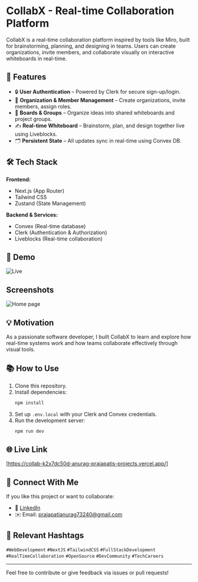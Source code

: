 # CollabX - Real-time Collaboration Platform

CollabX is a real-time collaboration platform inspired by tools like Miro, built for brainstorming, planning, and designing in teams. Users can create organizations, invite members, and collaborate visually on interactive whiteboards in real-time.

## 🚀 Features

- 🔒 **User Authentication** – Powered by Clerk for secure sign-up/login.
- 🏢 **Organization & Member Management** – Create organizations, invite members, assign roles.
- 🧠 **Boards & Groups** – Organize ideas into shared whiteboards and project groups.
- ✍️ **Real-time Whiteboard** – Brainstorm, plan, and design together live using Liveblocks.
- 🗂️ **Persistent State** – All updates sync in real-time using Convex DB.

## 🛠️ Tech Stack

**Frontend:**
- Next.js (App Router)
- Tailwind CSS
- Zustand (State Management)

**Backend & Services:**
- Convex (Real-time database)
- Clerk (Authentication & Authorization)
- Liveblocks (Real-time collaboration)

## 📸 Demo

![Live](collabx-six.vercel.app)

## Screenshots
![Home page](CollabX/landingpage1.png)

## 💡 Motivation

As a passionate software developer, I built CollabX to learn and explore how real-time systems work and how teams collaborate effectively through visual tools.

## 📚 How to Use

1. Clone this repository.
2. Install dependencies:
   ```bash
   npm install
   ```
3. Set up `.env.local` with your Clerk and Convex credentials.
4. Run the development server:
   ```bash
   npm run dev
   ```

## 🌐 Live Link

[https://collab-k2x7dc50d-anurag-prajapatis-projects.vercel.app/]

## 🙌 Connect With Me

If you like this project or want to collaborate:
- 💼 [LinkedIn](https://www.linkedin.com/in/anurag-prajapati34/)
- ✉️ Email: prajapatianurag73240@gmail.com

## 🔖 Relevant Hashtags

`#WebDevelopment` `#NextJS` `#TailwindCSS` `#FullStackDevelopment` `#RealTimeCollaboration` `#OpenSource` `#DevCommunity` `#TechCareers`

---

Feel free to contribute or give feedback via issues or pull requests!
